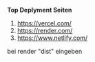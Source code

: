 **Top Deplyment Seiten**

1. https://vercel.com/
2. https://render.com/
3. https://www.netlify.com/

bei render "dist" eingeben
